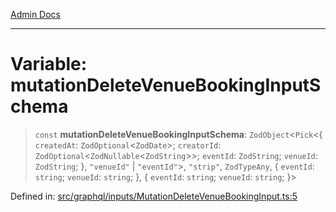 [Admin Docs](/)

***

# Variable: mutationDeleteVenueBookingInputSchema

> `const` **mutationDeleteVenueBookingInputSchema**: `ZodObject`\<`Pick`\<\{ `createdAt`: `ZodOptional`\<`ZodDate`\>; `creatorId`: `ZodOptional`\<`ZodNullable`\<`ZodString`\>\>; `eventId`: `ZodString`; `venueId`: `ZodString`; \}, `"venueId"` \| `"eventId"`\>, `"strip"`, `ZodTypeAny`, \{ `eventId`: `string`; `venueId`: `string`; \}, \{ `eventId`: `string`; `venueId`: `string`; \}\>

Defined in: [src/graphql/inputs/MutationDeleteVenueBookingInput.ts:5](https://github.com/Sourya07/talawa-api/blob/4e4298c85a0d2c28affa824f2aab7ec32b5f3ac5/src/graphql/inputs/MutationDeleteVenueBookingInput.ts#L5)
